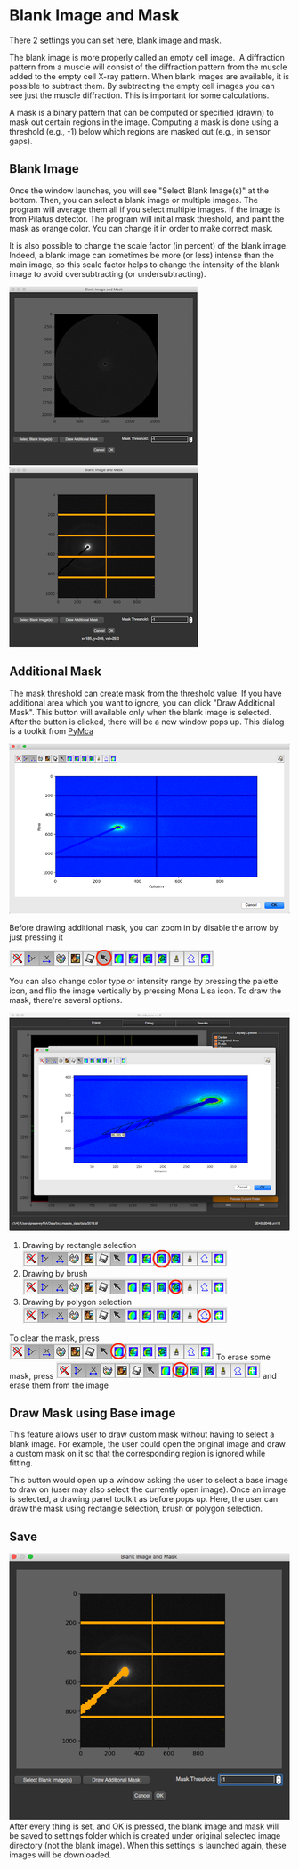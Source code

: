 # Blank Image and Mask

There 2 settings you can set here, blank image and mask.

The blank image is more properly called an empty cell image.  A diffraction pattern from a muscle will consist of the diffraction pattern from the muscle added to the empty cell X-ray pattern. When blank images are available, it is possible to subtract them. By subtracting the empty cell images you can see just the muscle diffraction. This is important for some calculations.

A mask is a binary pattern that can be computed or specified (drawn) to mask out certain regions in the image. Computing a mask is done using a threshold (e.g., -1) below which regions are masked out (e.g., in sensor gaps). 

## Blank Image
Once the window launches, you will see "Select Blank Image(s)" at the bottom. Then, you can select a blank image or multiple images. The program will average them all if you select multiple images. If the image is from Pilatus detector. The program will initial mask threshold, and paint the mask as orange color. You can change it in order to make correct mask.

It is also possible to change the scale factor (in percent) of the blank image. Indeed, a blank image can sometimes be more (or less) intense than the main image, so this scale factor helps to change the intensity of the blank image to avoid oversubtracting (or undersubtracting).

![-](../../images/BM/blank_img1.png)  ![-](../../images/BM/blank_img2.png)

## Additional Mask
The mask threshold can create mask from the threshold value. If you have additional area which you want to ignore,  you can click "Draw Additional Mask". This button will available only when the blank image is selected. After the button is clicked, there will be a new window pops up. This dialog is a toolkit from [PyMca](http://pymca.sourceforge.net/)

![-](../../images/BM/draw_widget.png)

Before drawing additional mask, you can zoom in by disable the arrow by just pressing it

![-](../../images/BM/toolbar_arrow.png)

You can also change color type or intensity range by pressing the palette icon, and flip the image vertically by pressing Mona Lisa icon. To draw the mask, there're several options.

![-](../../images/BM/drawing2.png)

1. Drawing by rectangle selection ![-](../../images/BM/toolbar_rect.png)
2. Drawing by brush ![-](../../images/BM/toolbar_brush.png)
3. Drawing by polygon selection ![-](../../images/BM/toolbar_polygon.png)

To clear the mask, press ![-](../../images/BM/toolbar_clear.png)
To erase some mask, press ![-](../../images/BM/toolbar_erase.png) and erase them from the image

## Draw Mask using Base image
This feature allows user to draw custom mask without having to select a blank image. For example, the user could open the original image and draw a custom mask on it so that the corresponding region is ignored while fitting.

This button would open up a window asking the user to select a base image to draw on (user may also select the currently open image). Once an image is selected, a drawing panel toolkit as before pops up. Here, the user can draw the mask using rectangle selection, brush or polygon selection.  

## Save
![-](../../images/BM/draw_done1.png)
After every thing is set, and OK is pressed, the blank image and mask will be saved to settings folder which is created under original selected image directory (not the blank image). When this settings is launched again, these images will be downloaded.
